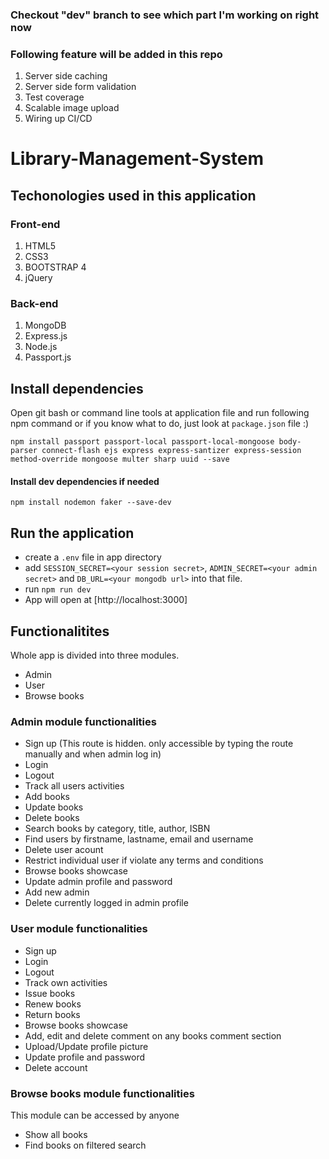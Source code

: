 ### Checkout "dev" branch to see which part I'm working on right now

### Following feature will be added in this repo

1. Server side caching
2. Server side form validation
3. Test coverage
4. Scalable image upload
5. Wiring up CI/CD

# Library-Management-System

## Techonologies used in this application

### Front-end

1. HTML5
2. CSS3
3. BOOTSTRAP 4
4. jQuery

### Back-end

1. MongoDB
2. Express.js
3. Node.js
4. Passport.js

## Install dependencies

Open git bash or command line tools at application file and run following npm command or if you know what to do, just look at `package.json` file :)

`npm install passport passport-local passport-local-mongoose body-parser connect-flash ejs express express-santizer express-session method-override mongoose multer sharp uuid --save`

#### Install dev dependencies if needed

`npm install nodemon faker --save-dev`

## Run the application

- create a `.env` file in app directory
- add `SESSION_SECRET=<your session secret>`, `ADMIN_SECRET=<your admin secret>` and `DB_URL=<your mongodb url>` into that file.
- run `npm run dev`
- App will open at [http://localhost:3000]

## Functionalitites

Whole app is divided into three modules.

- Admin
- User
- Browse books

### Admin module functionalities

- Sign up (This route is hidden. only accessible by typing the route manually and when admin log in)
- Login
- Logout
- Track all users activities
- Add books
- Update books
- Delete books
- Search books by category, title, author, ISBN
- Find users by firstname, lastname, email and username
- Delete user acount
- Restrict individual user if violate any terms and conditions
- Browse books showcase
- Update admin profile and password
- Add new admin
- Delete currently logged in admin profile

### User module functionalities

- Sign up
- Login
- Logout
- Track own activities
- Issue books
- Renew books
- Return books
- Browse books showcase
- Add, edit and delete comment on any books comment section
- Upload/Update profile picture
- Update profile and password
- Delete account

### Browse books module functionalities

This module can be accessed by anyone

- Show all books
- Find books on filtered search
